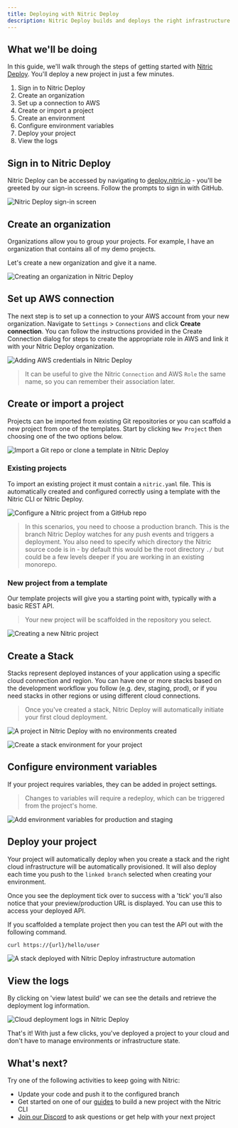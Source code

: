 ```yaml
---
title: Deploying with Nitric Deploy
description: Nitric Deploy builds and deploys the right infrastructure from your code in your chosen cloud.
---
```


## What we'll be doing

In this guide, we'll walk through the steps of getting started with [Nitric Deploy](https://deploy.nitric.io). You'll deploy a new project in just a few minutes.

1. Sign in to Nitric Deploy
2. Create an organization
3. Set up a connection to AWS
4. Create or import a project
5. Create an environment
6. Configure environment variables
7. Deploy your project
8. View the logs

## Sign in to Nitric Deploy

Nitric Deploy can be accessed by navigating to [deploy.nitric.io](https://deploy.nitric.io) - you'll be greeted by our sign-in screens. Follow the prompts to sign in with GitHub.

![Nitric Deploy sign-in screen](../../assets/img/guides/deploy/sign-in.png)

## Create an organization

Organizations allow you to group your projects. For example, I have an organization that contains all of my demo projects.

Let's create a new organization and give it a name.

![Creating an organization in Nitric Deploy](../../assets/img/guides/deploy/add-org.png)

## Set up AWS connection

The next step is to set up a connection to your AWS account from your new organization. Navigate to `Settings` > `Connections` and click **Create connection**. You can follow the instructions provided in the Create Connection dialog for steps to create the appropriate role in AWS and link it with your Nitric Deploy organization.

![Adding AWS credentials in Nitric Deploy](../../assets/img/guides/deploy/add-connection.png)

> It can be useful to give the Nitric `Connection` and AWS `Role` the same name, so you can remember their association later.

## Create or import a project

Projects can be imported from existing Git repositories or you can scaffold a new project from one of the templates. Start by clicking `New Project` then choosing one of the two options below.

![Import a Git repo or clone a template in Nitric Deploy](../../assets/img/guides/deploy/add-project.png)

### Existing projects

To import an existing project it must contain a `nitric.yaml` file. This is automatically created and configured correctly using a template with the Nitric CLI or Nitric Deploy.

![Configure a Nitric project from a GitHub repo](../../assets/img/guides/deploy/add-project-existing.png)

> In this scenarios, you need to choose a production branch. This is the branch Nitric Deploy watches for any push events and triggers a deployment.
> You also need to specify which directory the Nitric source code is in - by default this would be the root directory `./` but could be a few levels deeper if you are working in an existing monorepo.

### New project from a template

Our template projects will give you a starting point with, typically with a basic REST API.

> Your new project will be scaffolded in the repository you select.

![Creating a new Nitric project](../../assets/img/guides/deploy/add-project-new.png)

## Create a Stack

Stacks represent deployed instances of your application using a specific cloud connection and region. You can have one or more stacks based on the development workflow you follow (e.g. dev, staging, prod), or if you need stacks in other regions or using different cloud connections.

> Once you've created a stack, Nitric Deploy will automatically initiate your first cloud deployment.

![A project in Nitric Deploy with no environments created](../../assets/img/guides/deploy/new-environment.png)

![Create a stack environment for your project](../../assets/img/guides/deploy/new-environment-2.png)

## Configure environment variables

If your project requires variables, they can be added in project settings.

> Changes to variables will require a redeploy, which can be triggered from the project's home.

![Add environment variables for production and staging](../../assets/img/guides/deploy/new-environment-variable.png)

## Deploy your project

Your project will automatically deploy when you create a stack and the right cloud infrastructure will be automatically provisioned. It will also deploy each time you push to the `linked branch` selected when creating your environment.

Once you see the deployment tick over to success with a 'tick' you'll also notice that your preview/production URL is displayed. You can use this to access your deployed API.

If you scaffolded a template project then you can test the API out with the following command.

```bash
curl https://{url}/hello/user
```

![A stack deployed with Nitric Deploy infrastructure automation](../../assets/img/guides/deploy/deployed-stack.png)

## View the logs

By clicking on 'view latest build' we can see the details and retrieve the deployment log information.

![Cloud deployment logs in Nitric Deploy](../../assets/img/guides/deploy/deploy-logs.png)

That's it! With just a few clicks, you've deployed a project to your cloud and don't have to manage environments or infrastructure state.

## What's next?

Try one of the following activities to keep going with Nitric:

- Update your code and push it to the configured branch
- Get started on one of our [guides](/docs/guides/serverless-rest-api-example) to build a new project with the Nitric CLI
- [Join our Discord](https://discord.gg/Webemece5C) to ask questions or get help with your next project
